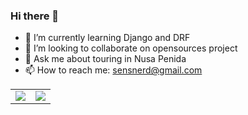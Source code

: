 ### Hi there 👋

<!--
**greveill/greveill** is a ✨ _special_ ✨ repository because its `README.md` (this file) appears on your GitHub profile.

Here are some ideas to get you started:
-->

- 🌱 I’m currently learning Django and DRF
- 👯 I’m looking to collaborate on opensources project
- 💬 Ask me about touring in Nusa Penida
- 📫 How to reach me: sensnerd@gmail.com

<table>
  <tr>
    <td>
      <img src="https://github-readme-stats.vercel.app/api?username=greveill&theme=nightowl&show_icons=true&border_radius=8&count_private=true&hide=stars&border_color=5D4092&custom_title=Stats">
    </td>
    <td>
      <img src="https://github-readme-stats.vercel.app/api/top-langs/?username=greveill&count_private=truel&theme=nightowl&border_color=5D4092&custom_title=Languages&layout=compact&border_radius=8">
    </td>
  </tr>
</table>

